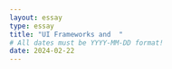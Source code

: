 ```yaml
---
layout: essay
type: essay
title: "UI Frameworks and  "
# All dates must be YYYY-MM-DD format!
date: 2024-02-22
---
```


